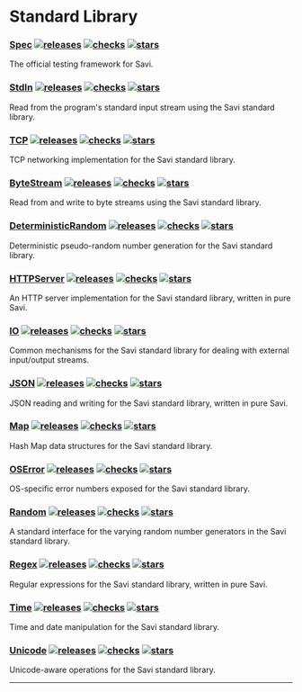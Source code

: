 
# Standard Library

### [Spec](https://github.com/savi-lang/Spec) [![releases](https://img.shields.io/github/release/savi-lang/Spec.svg?logo=github)](https://github.com/savi-lang/Spec/releases) [![checks](https://github.com/savi-lang/Spec/actions/workflows/library-check.yaml/badge.svg)](https://github.com/savi-lang/Spec/actions/workflows/library-check.yaml) [![stars](https://shields.io/github/stars/savi-lang/Spec?logo=github&color=yellowgreen)](https://github.com/savi-lang/Spec/stargazers)
The official testing framework for Savi.
### [StdIn](https://github.com/savi-lang/StdIn) [![releases](https://img.shields.io/github/release/savi-lang/StdIn.svg?logo=github)](https://github.com/savi-lang/StdIn/releases) [![checks](https://github.com/savi-lang/StdIn/actions/workflows/library-check.yaml/badge.svg)](https://github.com/savi-lang/StdIn/actions/workflows/library-check.yaml) [![stars](https://shields.io/github/stars/savi-lang/StdIn?logo=github&color=yellowgreen)](https://github.com/savi-lang/StdIn/stargazers)
Read from the program's standard input stream using the Savi standard library.
### [TCP](https://github.com/savi-lang/TCP) [![releases](https://img.shields.io/github/release/savi-lang/TCP.svg?logo=github)](https://github.com/savi-lang/TCP/releases) [![checks](https://github.com/savi-lang/TCP/actions/workflows/library-check.yaml/badge.svg)](https://github.com/savi-lang/TCP/actions/workflows/library-check.yaml) [![stars](https://shields.io/github/stars/savi-lang/TCP?logo=github&color=yellowgreen)](https://github.com/savi-lang/TCP/stargazers)
TCP networking implementation for the Savi standard library.
### [ByteStream](https://github.com/savi-lang/ByteStream) [![releases](https://img.shields.io/github/release/savi-lang/ByteStream.svg?logo=github)](https://github.com/savi-lang/ByteStream/releases) [![checks](https://github.com/savi-lang/ByteStream/actions/workflows/library-check.yaml/badge.svg)](https://github.com/savi-lang/ByteStream/actions/workflows/library-check.yaml) [![stars](https://shields.io/github/stars/savi-lang/ByteStream?logo=github&color=yellowgreen)](https://github.com/savi-lang/ByteStream/stargazers)
Read from and write to byte streams using the Savi standard library.
### [DeterministicRandom](https://github.com/savi-lang/DeterministicRandom) [![releases](https://img.shields.io/github/release/savi-lang/DeterministicRandom.svg?logo=github)](https://github.com/savi-lang/DeterministicRandom/releases) [![checks](https://github.com/savi-lang/DeterministicRandom/actions/workflows/library-check.yaml/badge.svg)](https://github.com/savi-lang/DeterministicRandom/actions/workflows/library-check.yaml) [![stars](https://shields.io/github/stars/savi-lang/DeterministicRandom?logo=github&color=yellowgreen)](https://github.com/savi-lang/DeterministicRandom/stargazers)
Deterministic pseudo-random number generation for the Savi standard library.
### [HTTPServer](https://github.com/savi-lang/HTTPServer) [![releases](https://img.shields.io/github/release/savi-lang/HTTPServer.svg?logo=github)](https://github.com/savi-lang/HTTPServer/releases) [![checks](https://github.com/savi-lang/HTTPServer/actions/workflows/library-check.yaml/badge.svg)](https://github.com/savi-lang/HTTPServer/actions/workflows/library-check.yaml) [![stars](https://shields.io/github/stars/savi-lang/HTTPServer?logo=github&color=yellowgreen)](https://github.com/savi-lang/HTTPServer/stargazers)
An HTTP server implementation for the Savi standard library, written in pure Savi.
### [IO](https://github.com/savi-lang/IO) [![releases](https://img.shields.io/github/release/savi-lang/IO.svg?logo=github)](https://github.com/savi-lang/IO/releases) [![checks](https://github.com/savi-lang/IO/actions/workflows/library-check.yaml/badge.svg)](https://github.com/savi-lang/IO/actions/workflows/library-check.yaml) [![stars](https://shields.io/github/stars/savi-lang/IO?logo=github&color=yellowgreen)](https://github.com/savi-lang/IO/stargazers)
Common mechanisms for the Savi standard library for dealing with external input/output streams.
### [JSON](https://github.com/savi-lang/JSON) [![releases](https://img.shields.io/github/release/savi-lang/JSON.svg?logo=github)](https://github.com/savi-lang/JSON/releases) [![checks](https://github.com/savi-lang/JSON/actions/workflows/library-check.yaml/badge.svg)](https://github.com/savi-lang/JSON/actions/workflows/library-check.yaml) [![stars](https://shields.io/github/stars/savi-lang/JSON?logo=github&color=yellowgreen)](https://github.com/savi-lang/JSON/stargazers)
JSON reading and writing for the Savi standard library, written in pure Savi.
### [Map](https://github.com/savi-lang/Map) [![releases](https://img.shields.io/github/release/savi-lang/Map.svg?logo=github)](https://github.com/savi-lang/Map/releases) [![checks](https://github.com/savi-lang/Map/actions/workflows/library-check.yaml/badge.svg)](https://github.com/savi-lang/Map/actions/workflows/library-check.yaml) [![stars](https://shields.io/github/stars/savi-lang/Map?logo=github&color=yellowgreen)](https://github.com/savi-lang/Map/stargazers)
Hash Map data structures for the Savi standard library.
### [OSError](https://github.com/savi-lang/OSError) [![releases](https://img.shields.io/github/release/savi-lang/OSError.svg?logo=github)](https://github.com/savi-lang/OSError/releases) [![checks](https://github.com/savi-lang/OSError/actions/workflows/library-check.yaml/badge.svg)](https://github.com/savi-lang/OSError/actions/workflows/library-check.yaml) [![stars](https://shields.io/github/stars/savi-lang/OSError?logo=github&color=yellowgreen)](https://github.com/savi-lang/OSError/stargazers)
OS-specific error numbers exposed for the Savi standard library.
### [Random](https://github.com/savi-lang/Random) [![releases](https://img.shields.io/github/release/savi-lang/Random.svg?logo=github)](https://github.com/savi-lang/Random/releases) [![checks](https://github.com/savi-lang/Random/actions/workflows/library-check.yaml/badge.svg)](https://github.com/savi-lang/Random/actions/workflows/library-check.yaml) [![stars](https://shields.io/github/stars/savi-lang/Random?logo=github&color=yellowgreen)](https://github.com/savi-lang/Random/stargazers)
A standard interface for the varying random number generators in the Savi standard library.
### [Regex](https://github.com/savi-lang/Regex) [![releases](https://img.shields.io/github/release/savi-lang/Regex.svg?logo=github)](https://github.com/savi-lang/Regex/releases) [![checks](https://github.com/savi-lang/Regex/actions/workflows/library-check.yaml/badge.svg)](https://github.com/savi-lang/Regex/actions/workflows/library-check.yaml) [![stars](https://shields.io/github/stars/savi-lang/Regex?logo=github&color=yellowgreen)](https://github.com/savi-lang/Regex/stargazers)
Regular expressions for the Savi standard library, written in pure Savi.
### [Time](https://github.com/savi-lang/Time) [![releases](https://img.shields.io/github/release/savi-lang/Time.svg?logo=github)](https://github.com/savi-lang/Time/releases) [![checks](https://github.com/savi-lang/Time/actions/workflows/library-check.yaml/badge.svg)](https://github.com/savi-lang/Time/actions/workflows/library-check.yaml) [![stars](https://shields.io/github/stars/savi-lang/Time?logo=github&color=yellowgreen)](https://github.com/savi-lang/Time/stargazers)
Time and date manipulation for the Savi standard library.
### [Unicode](https://github.com/savi-lang/Unicode) [![releases](https://img.shields.io/github/release/savi-lang/Unicode.svg?logo=github)](https://github.com/savi-lang/Unicode/releases) [![checks](https://github.com/savi-lang/Unicode/actions/workflows/library-check.yaml/badge.svg)](https://github.com/savi-lang/Unicode/actions/workflows/library-check.yaml) [![stars](https://shields.io/github/stars/savi-lang/Unicode?logo=github&color=yellowgreen)](https://github.com/savi-lang/Unicode/stargazers)
Unicode-aware operations for the Savi standard library.

---